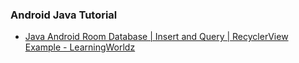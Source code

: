 
### Android Java Tutorial
- [Java Android Room Database | Insert and Query | RecyclerView Example - LearningWorldz](https://www.youtube.com/watch?v=ONb_MuPBBlg)
